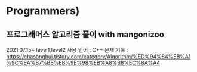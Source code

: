 # Programmers)   
## 프로그래머스 알고리즘 풀이 with mangonizoo   
2021.07.15~ level1,level2
사용 언어 : C++
문제 기록 : https://chasonghui.tistory.com/category/Algorithm/%ED%94%84%EB%A1%9C%EA%B7%B8%EB%9E%98%EB%A8%B8%EC%8A%A4 

